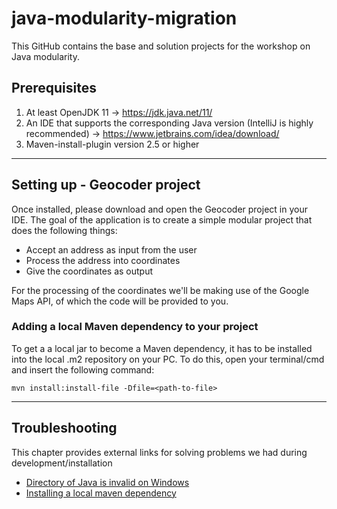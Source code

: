 # java-modularity-migration

This GitHub contains the base and solution projects for the workshop on Java modularity.

## Prerequisites
1. At least OpenJDK 11 -> https://jdk.java.net/11/
2. An IDE that supports the corresponding Java version (IntelliJ is highly recommended) -> https://www.jetbrains.com/idea/download/
3. Maven-install-plugin version 2.5 or higher

***

## Setting up - Geocoder project
Once installed, please download and open the Geocoder project in your IDE. The goal of the application is to create a simple modular project that does the following things:

* Accept an address as input from the user
* Process the address into coordinates
* Give the coordinates as output

For the processing of the coordinates we'll be making use of the Google Maps API, of which the code will be provided to you.

### Adding a local Maven dependency to your project
To get a a local jar to become a Maven dependency, it has to be installed into the local .m2 repository on your PC. To do this, open your terminal/cmd and insert the following command: <br />
```shell
mvn install:install-file -Dfile=<path-to-file>
```

***

## Troubleshooting 
This chapter provides external links for solving problems we had during development/installation

* [Directory of Java is invalid on Windows](https://stackoverflow.com/questions/1184056/unable-to-install-maven-on-windows-java-home-is-set-to-an-invalid-directory)
* [Installing a local maven dependency](https://maven.apache.org/guides/mini/guide-3rd-party-jars-local.html)


